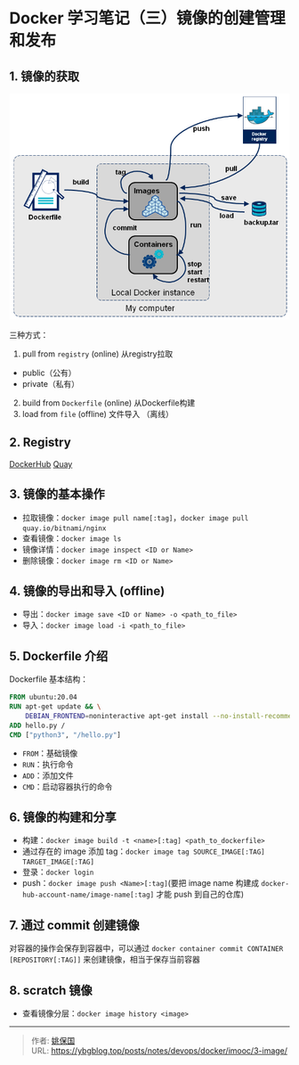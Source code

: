 # Docker 学习笔记（三）镜像的创建管理和发布


## 1. 镜像的获取

![镜像的获取](../images/docker-stages.png)

三种方式： 
1. pull from `registry` (online) 从registry拉取
  - public（公有）
  - private（私有）
2. build from `Dockerfile` (online) 从Dockerfile构建
3. load from `file` (offline) 文件导入 （离线）

## 2. Registry

[DockerHub](https://hub.docker.com/)
[Quay](https://quay.io/)

## 3. 镜像的基本操作

- 拉取镜像：`docker image pull name[:tag]`，`docker image pull quay.io/bitnami/nginx`
- 查看镜像：`docker image ls`
- 镜像详情：`docker image inspect <ID or Name>`
- 删除镜像：`docker image rm <ID or Name>`

## 4. 镜像的导出和导入 (offline)

- 导出：`docker image save <ID or Name> -o <path_to_file>`
- 导入：`docker image load -i <path_to_file>`

## 5. Dockerfile 介绍

Dockerfile 基本结构：

```dockerfile
FROM ubuntu:20.04
RUN apt-get update && \
    DEBIAN_FRONTEND=noninteractive apt-get install --no-install-recommends -y python3.9 python3-pip python3.9-dev
ADD hello.py /
CMD ["python3", "/hello.py"]
```

- `FROM`：基础镜像
- `RUN`：执行命令
- `ADD`：添加文件
- `CMD`：启动容器执行的命令

## 6. 镜像的构建和分享

- 构建：`docker image build -t <name>[:tag] <path_to_dockerfile>`
- 通过存在的 image 添加 tag：`docker image tag SOURCE_IMAGE[:TAG] TARGET_IMAGE[:TAG]` 
- 登录：`docker login`
- push：`docker image push <Name>[:tag]`(要把 image name 构建成 `docker-hub-account-name/image-name[:tag]` 才能 push 到自己的仓库)

## 7. 通过 commit 创建镜像

对容器的操作会保存到容器中，可以通过 `docker container commit CONTAINER [REPOSITORY[:TAG]]` 来创建镜像，相当于保存当前容器

## 8. scratch 镜像

- 查看镜像分层：`docker image history <image>`


---

> 作者: [姚保国](https://ybgblog.top)  
> URL: https://ybgblog.top/posts/notes/devops/docker/imooc/3-image/  

